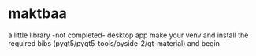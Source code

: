 # maktbaa
a little library -not completed- desktop app
make your venv and install the required bibs (pyqt5/pyqt5-tools/pyside-2/qt-material)
and begin
